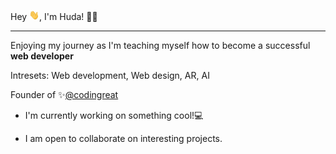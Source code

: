 Hey <img src="https://github.com/Codingreat/Codingreat/raw/main/wave.gif" width ="16px">, I'm Huda! 👩‍💻 
___________________________________________________________________________________________________________________________________________________________________________________
Enjoying my journey as I'm teaching myself how to become a successful **web developer**

Intresets:  Web development, Web design, AR, AI 

Founder of ✨[@codingreat](https://www.instagram.com/codingreat/)

- I'm currently working on something cool!💻

- I am open to collaborate on interesting projects.
